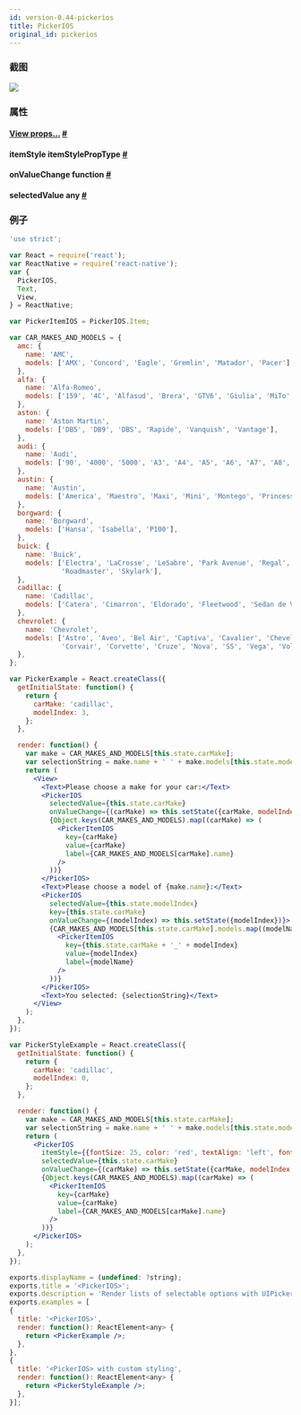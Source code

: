 ```yaml
---
id: version-0.44-pickerios
title: PickerIOS
original_id: pickerios
---
```


### 截图
![](/img/components/pickerios.png)

### 属性

<div class="props"><div class="prop"><h4 class="propTitle"><a class="anchor" name="view"></a><a href="view.html#props">View props...</a> <a class="hash-link" href="#view">#</a></h4></div>
<div class="prop"><h4 class="propTitle"><a class="anchor" name="itemstyle"></a>itemStyle <span class="propType">itemStylePropType</span> <a class="hash-link" href="#itemstyle">#</a></h4></div>
<div class="prop"><h4 class="propTitle"><a class="anchor" name="onvaluechange"></a>onValueChange <span class="propType">function</span> <a class="hash-link" href="#onvaluechange">#</a></h4></div><div class="prop"><h4 class="propTitle"><a class="anchor" name="selectedvalue"></a>selectedValue <span class="propType">any</span> <a class="hash-link" href="#selectedvalue">#</a></h4></div></div>

### 例子

```jsx
'use strict';

var React = require('react');
var ReactNative = require('react-native');
var {
  PickerIOS,
  Text,
  View,
} = ReactNative;

var PickerItemIOS = PickerIOS.Item;

var CAR_MAKES_AND_MODELS = {
  amc: {
    name: 'AMC',
    models: ['AMX', 'Concord', 'Eagle', 'Gremlin', 'Matador', 'Pacer'],
  },
  alfa: {
    name: 'Alfa-Romeo',
    models: ['159', '4C', 'Alfasud', 'Brera', 'GTV6', 'Giulia', 'MiTo', 'Spider'],
  },
  aston: {
    name: 'Aston Martin',
    models: ['DB5', 'DB9', 'DBS', 'Rapide', 'Vanquish', 'Vantage'],
  },
  audi: {
    name: 'Audi',
    models: ['90', '4000', '5000', 'A3', 'A4', 'A5', 'A6', 'A7', 'A8', 'Q5', 'Q7'],
  },
  austin: {
    name: 'Austin',
    models: ['America', 'Maestro', 'Maxi', 'Mini', 'Montego', 'Princess'],
  },
  borgward: {
    name: 'Borgward',
    models: ['Hansa', 'Isabella', 'P100'],
  },
  buick: {
    name: 'Buick',
    models: ['Electra', 'LaCrosse', 'LeSabre', 'Park Avenue', 'Regal',
             'Roadmaster', 'Skylark'],
  },
  cadillac: {
    name: 'Cadillac',
    models: ['Catera', 'Cimarron', 'Eldorado', 'Fleetwood', 'Sedan de Ville'],
  },
  chevrolet: {
    name: 'Chevrolet',
    models: ['Astro', 'Aveo', 'Bel Air', 'Captiva', 'Cavalier', 'Chevelle',
             'Corvair', 'Corvette', 'Cruze', 'Nova', 'SS', 'Vega', 'Volt'],
  },
};

var PickerExample = React.createClass({
  getInitialState: function() {
    return {
      carMake: 'cadillac',
      modelIndex: 3,
    };
  },

  render: function() {
    var make = CAR_MAKES_AND_MODELS[this.state.carMake];
    var selectionString = make.name + ' ' + make.models[this.state.modelIndex];
    return (
      <View>
        <Text>Please choose a make for your car:</Text>
        <PickerIOS
          selectedValue={this.state.carMake}
          onValueChange={(carMake) => this.setState({carMake, modelIndex: 0})}>
          {Object.keys(CAR_MAKES_AND_MODELS).map((carMake) => (
            <PickerItemIOS
              key={carMake}
              value={carMake}
              label={CAR_MAKES_AND_MODELS[carMake].name}
            />
          ))}
        </PickerIOS>
        <Text>Please choose a model of {make.name}:</Text>
        <PickerIOS
          selectedValue={this.state.modelIndex}
          key={this.state.carMake}
          onValueChange={(modelIndex) => this.setState({modelIndex})}>
          {CAR_MAKES_AND_MODELS[this.state.carMake].models.map((modelName, modelIndex) => (
            <PickerItemIOS
              key={this.state.carMake + '_' + modelIndex}
              value={modelIndex}
              label={modelName}
            />
          ))}
        </PickerIOS>
        <Text>You selected: {selectionString}</Text>
      </View>
    );
  },
});

var PickerStyleExample = React.createClass({
  getInitialState: function() {
    return {
      carMake: 'cadillac',
      modelIndex: 0,
    };
  },

  render: function() {
    var make = CAR_MAKES_AND_MODELS[this.state.carMake];
    var selectionString = make.name + ' ' + make.models[this.state.modelIndex];
    return (
      <PickerIOS
        itemStyle={{fontSize: 25, color: 'red', textAlign: 'left', fontWeight: 'bold'}}
        selectedValue={this.state.carMake}
        onValueChange={(carMake) => this.setState({carMake, modelIndex: 0})}>
        {Object.keys(CAR_MAKES_AND_MODELS).map((carMake) => (
          <PickerItemIOS
            key={carMake}
            value={carMake}
            label={CAR_MAKES_AND_MODELS[carMake].name}
          />
        ))}
      </PickerIOS>
    );
  },
});

exports.displayName = (undefined: ?string);
exports.title = '<PickerIOS>';
exports.description = 'Render lists of selectable options with UIPickerView.';
exports.examples = [
{
  title: '<PickerIOS>',
  render: function(): ReactElement<any> {
    return <PickerExample />;
  },
},
{
  title: '<PickerIOS> with custom styling',
  render: function(): ReactElement<any> {
    return <PickerStyleExample />;
  },
}];
```